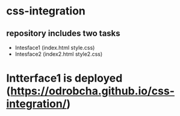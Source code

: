 # css-integration

## repository includes two tasks 
- Intesface1 (index.html style.css)
- Intesface2 (index2.html style2.css)

# Intterface1 is deployed  (https://odrobcha.github.io/css-integration/)
